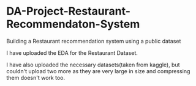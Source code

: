 # DA-Project-Restaurant-Recommendaton-System
Building a Restaurant recommendation system using a public dataset

I have uploaded the EDA for the Restaurant Dataset.

I have also uploaded the necessary datasets(taken from kaggle), but couldn't upload two more as they are very large in size and compressing them doesn't work too.
